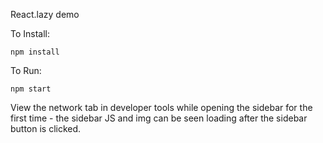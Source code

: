 React.lazy demo

To Install: 

`npm install`

To Run:

`npm start`

View the network tab in developer tools while opening the sidebar for the first time - the sidebar JS and img can be seen loading after the sidebar button is clicked. 
